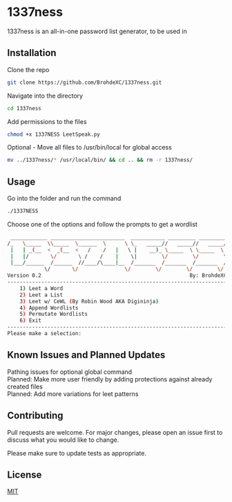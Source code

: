 # 1337ness

1337ness is an all-in-one password list generator, to be used in

## Installation

Clone the repo

```bash
git clone https://github.com/BrohdeXC/1337ness.git
```

Navigate into the directory
```bash
cd 1337ness
```
Add permissions to the files
```bash
chmod +x 1337NESS LeetSpeak.py
```
Optional - Move all files to /usr/bin/local for global access
```bash
mv ../1337ness/* /usr/local/bin/ && cd .. && rm -r 1337ness/
```

## Usage

Go into the folder and run the command
```bash
./1337NESS
```
Choose one of the options and follow the prompts to get a wordlist
```bash
 ____________ ________________________  ___________ _________ _________
/_   \_____  \\_____  \______  \      \ \_   _____//   _____//   _____/
 |   | _(__  <  _(__  <   /    /   |   \ |    __)_ \_____  \ \_____  \ 
 |   |/       \/       \ /    /    |    \|        \/        \/        \
 |___/______  /______  //____/\____|__  /_______  /_______  /_______  /
            \/       \/               \/        \/        \/        \/ 
Version 0.2                                                By: BrohdeXC
-----------------------------------------------------------------------
    1) Leet a Word
    2) Leet a List
    3) Leet w/ CeWL (By Robin Wood AKA Digininja)
    4) Append Wordlists
    5) Permutate Wordlists
    6) Exit
-----------------------------------------------------------------------
Please make a selection:
```

## Known Issues and Planned Updates
Pathing issues for optional global command  
Planned: Make more user friendly by adding protections against already created files  
Planned: Add more variations for leet patterns

## Contributing

Pull requests are welcome. For major changes, please open an issue first
to discuss what you would like to change.

Please make sure to update tests as appropriate.

## License

[MIT](https://choosealicense.com/licenses/mit/)
